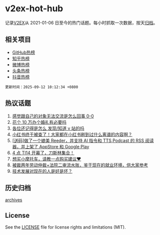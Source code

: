 # v2ex-hot-hub

 记录[V2EX](https://www.v2ex.com/)从 2021-01-06 日至今的热门话题。每小时抓取一次数据，按天[归档](archives)。
 
 ## 相关项目

- [GitHub热榜](https://github.com/snaildev/github-hot-hub)
- [知乎热榜](https://github.com/snaildev/zhihu-hot-hub)
- [微博热榜](https://github.com/snaildev/weibo-hot-hub)
- [头条热榜](https://github.com/snaildev/toutiao-hot-hub)
- [抖音热榜](https://github.com/snaildev/douyin-hot-hub)


 `更新时间：2025-09-12 10:12:34 +0800`

## 热议话题

1. [感觉跟自己的对象无法交流是怎么回事 0-0](https://www.v2ex.com/t/1158528)
1. [花个 10 万办个婚礼有必要吗](https://www.v2ex.com/t/1158523)
1. [各位还记得是怎么 发现/知道 v 站的吗](https://www.v2ex.com/t/1158507)
1. [小红书终于被查了！大家都在小红书刷到过什么离谱的内容啊？](https://www.v2ex.com/t/1158556)
1. [[送码]做了一个媲美 Reeder，并支持 AI 指令和 TTS,Podcast 的 RSS 阅读器，并上架了 AppStore 和 Google Play](https://www.v2ex.com/t/1158494)
1. [4 点 TI14 开幕了，刀斯林集合！](https://www.v2ex.com/t/1158549)
1. [想买小摩托车，请教一点购买建议❤️](https://www.v2ex.com/t/1158559)
1. [被裁两年劳动仲裁+法院二审流水账，鉴于现在的就业环境，供大家参考](https://www.v2ex.com/t/1158563)
1. [技术发展对现在的人是好是坏？](https://www.v2ex.com/t/1158472)

## 历史归档

[archives](archives)

## License

See the [LICENSE](LICENSE) file for license rights and limitations (MIT).
